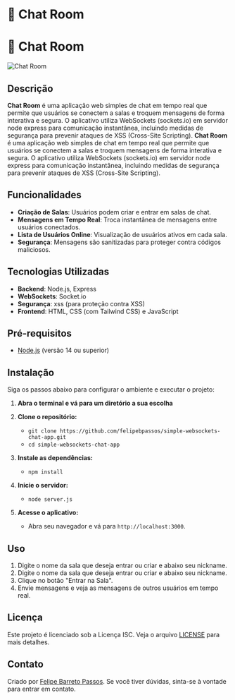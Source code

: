 # 💬 Chat Room
# 💬 Chat Room

![Chat Room](https://via.placeholder.com/600x200?text=Chat+Room) <!-- Adicione uma imagem ou logo do projeto aqui -->

## Descrição

**Chat Room** é uma aplicação web simples de chat em tempo real que permite que usuários se conectem a salas e troquem mensagens de forma interativa e segura. O aplicativo utiliza WebSockets (sockets.io) em servidor node express para comunicação instantânea, incluindo medidas de segurança para prevenir ataques de XSS (Cross-Site Scripting).
**Chat Room** é uma aplicação web simples de chat em tempo real que permite que usuários se conectem a salas e troquem mensagens de forma interativa e segura. O aplicativo utiliza WebSockets (sockets.io) em servidor node express para comunicação instantânea, incluindo medidas de segurança para prevenir ataques de XSS (Cross-Site Scripting).

## Funcionalidades

- **Criação de Salas**: Usuários podem criar e entrar em salas de chat.
- **Mensagens em Tempo Real**: Troca instantânea de mensagens entre usuários conectados.
- **Lista de Usuários Online**: Visualização de usuários ativos em cada sala.
- **Segurança**: Mensagens são sanitizadas para proteger contra códigos maliciosos.

## Tecnologias Utilizadas

- **Backend**: Node.js, Express
- **WebSockets**: Socket.io
- **Segurança**: xss (para proteção contra XSS)
- **Frontend**: HTML, CSS (com Tailwind CSS) e JavaScript

## Pré-requisitos

- [Node.js](https://nodejs.org/) (versão 14 ou superior)

## Instalação

Siga os passos abaixo para configurar o ambiente e executar o projeto:

1. **Abra o terminal e vá para um diretório a sua escolha**

2. **Clone o repositório:**
   - `git clone https://github.com/felipebpassos/simple-websockets-chat-app.git`
   - `cd simple-websockets-chat-app`

3. **Instale as dependências:**
   - `npm install`

3. **Inicie o servidor:**
   - `node server.js`

4. **Acesse o aplicativo:**
   - Abra seu navegador e vá para `http://localhost:3000`.

## Uso

1. Digite o nome da sala que deseja entrar ou criar e abaixo seu nickname.
1. Digite o nome da sala que deseja entrar ou criar e abaixo seu nickname.
2. Clique no botão "Entrar na Sala".
3. Envie mensagens e veja as mensagens de outros usuários em tempo real.

## Licença

Este projeto é licenciado sob a Licença ISC. Veja o arquivo [LICENSE](LICENSE) para mais detalhes.

## Contato

Criado por [Felipe Barreto Passos](https://github.com/felipebpassos). Se você tiver dúvidas, sinta-se à vontade para entrar em contato.
